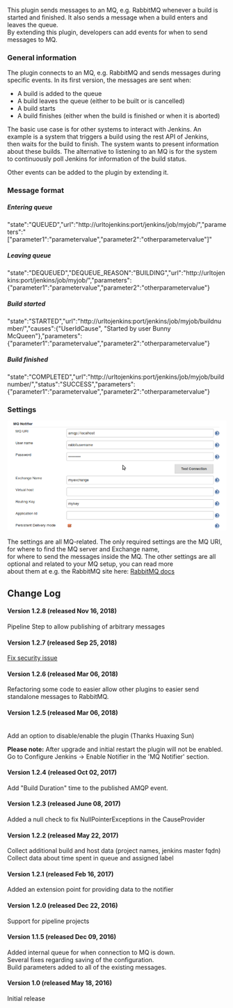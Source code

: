 This plugin sends messages to an MQ, e.g. RabbitMQ whenever a build is
started and finished. It also sends a message when a build enters and
leaves the queue.  
By extending this plugin, developers can add events for when to send
messages to MQ.

### General information

The plugin connects to an MQ, e.g. RabbitMQ and sends messages during
specific events. In its first version, the messages are sent when:

-   A build is added to the queue
-   A build leaves the queue (either to be built or is cancelled)
-   A build starts
-   A build finishes (either when the build is finished or when it is
    aborted)

The basic use case is for other systems to interact with Jenkins. An
example is a system that triggers a build using the rest API of
Jenkins,  
then waits for the build to finish. The system wants to present
information about these builds. The alternative to listening to an MQ is
for the system  
to continuously poll Jenkins for information of the build status.

Other events can be added to the plugin by extending it.

### Message format

##### Entering queue

"state":"QUEUED","url":"http://urltojenkins:port/jenkins/job/myjob/","parameters":"\["parameter1":"parametervalue","parameter2":"otherparametervalue"\]"

##### Leaving queue

"state":"DEQUEUED","DEQUEUE\_REASON":"BUILDING","url":"http://urltojenkins:port/jenkins/job/myjob/","parameters":{"parameter1":"parametervalue","parameter2":"otherparametervalue"}

##### Build started

"state":"STARTED","url":"http://urltojenkins:port/jenkins/job/myjob/buildnumber/","causes":{"UserIdCause",
"Started by user Bunny
McQueen"},"parameters":{"parameter1":"parametervalue","parameter2":"otherparametervalue"}

##### Build finished

"state":"COMPLETED","url":"http://urltojenkins:port/jenkins/job/myjob/buildnumber/","status":"SUCCESS","parameters":{"parameter1":"parametervalue","parameter2":"otherparametervalue"}

### Settings

![](docs/images/rmq.png)

The settings are all MQ-related. The only required settings are the MQ
URI, for where to find the MQ server and Exchange name,  
for where to send the messages inside the MQ. The other settings are all
optional and related to your MQ setup, you can read more  
about them at e.g. the RabbitMQ site here: [RabbitMQ
docs](https://www.rabbitmq.com/documentation.html)

## Change Log

#### Version 1.2.8 (released Nov 16, 2018)

Pipeline Step to allow publishing of arbitrary messages

#### Version 1.2.7 (released Sep 25, 2018)

[Fix security
issue](https://jenkins.io/security/advisory/2018-09-25/#SECURITY-972)

#### Version 1.2.6 (released Mar 06, 2018)

Refactoring some code to easier allow other plugins to easier send
standalone messages to RabbitMQ.

#### Version 1.2.5 (released Mar 06, 2018)

   
Add an option to disable/enable the plugin (Thanks Huaxing Sun)

**Please note:** After upgrade and initial restart the plugin will not
be enabled. Go to Configure Jenkins -\> Enable Notifier in the 'MQ
Notifier' section.

#### Version 1.2.4 (released Oct 02, 2017)

Add "Build Duration" time to the published AMQP event.

#### Version 1.2.3 (released June 08, 2017)

Added a null check to fix NullPointerExceptions in the CauseProvider

#### Version 1.2.2 (released May 22, 2017)

Collect additional build and host data (project names, jenkins master
fqdn)  
Collect data about time spent in queue and assigned label

#### Version 1.2.1 (released Feb 16, 2017)

Added an extension point for providing data to the notifier

#### Version 1.2.0 (released Dec 22, 2016)

Support for pipeline projects

#### Version 1.1.5 (released Dec 09, 2016)

Added internal queue for when connection to MQ is down.  
Several fixes regarding saving of the configuration.  
Build parameters added to all of the existing messages.

#### Version 1.0 (released May 18, 2016)

Initial release
